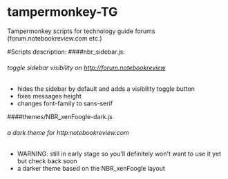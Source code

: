 # tampermonkey-TG
Tampermonkey scripts for technology guide forums (forum.notebookreview.com etc.)

#Scripts description:
####nbr_sidebar.js:
###### toggle sidebar visibility on http://forum.notebookreview
 * hides the sidebar by default and adds a visibility toggle button
 * fixes messages height
 * changes font-family to sans-serif

####themes/NBR_xenFoogle-dark.js
###### a dark theme for http:notebookreview.com
* WARNING: still in early stage so you'll definitely won't want to use it yet but check back soon
* a darker theme based on the NBR_xenFoogle layout
